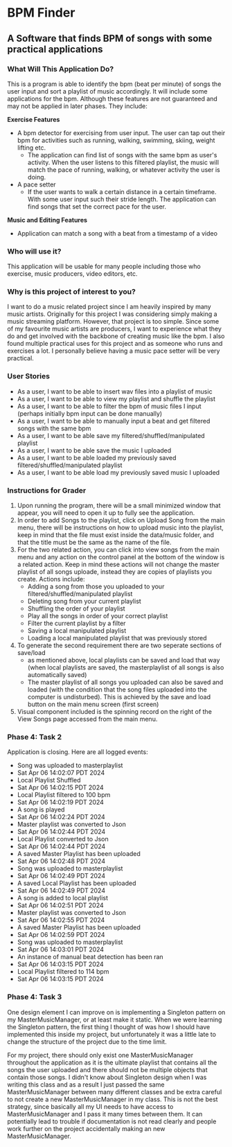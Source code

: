 # BPM Finder

## A Software that finds BPM of songs with some practical applications

### What Will This Application Do?
This is a program is able to identify the bpm (beat per minute) of songs the user input and sort a playlist of music accordingly.
It will include some applications for the bpm. Although these features are not guaranteed and may not be applied in 
later phases. 
They include:

**Exercise Features**
- A bpm detector for exercising from user input. The user can tap out their bpm for activities such as running, walking,
swimming, skiing, weight lifting etc.
  - The application can find list of songs with the same bpm as user's activity. When the user listens to this filtered
  playlist, the music will match the pace of running, walking, or whatever activity the user is doing.
- A pace setter
  - If the user wants to walk a certain distance in a certain timeframe. With some user input such their stride length.
The application can find songs that set the correct pace for the user.
  
**Music and Editing Features**
- Application can match a song with a beat from a timestamp of a video

### Who will use it?
This application will be usable for many people including those who exercise, music producers, video editors, etc.

### Why is this project of interest to you?
I want to do a music related project since I am heavily inspired by many music artists. Originally for this project I was
considering simply making a music streaming platform. However, that project is too simple. Since some of my favourite music
artists are producers, I want to experience what they do and get involved with the backbone of creating music like the bpm.
I also found multiple practical uses for this project and as someone who runs and exercises a lot. I personally believe 
having a music pace setter will be very practical. 

### User Stories
- As a user, I want to be able to insert wav files into a playlist of music
- As a user, I want to be able to view my playlist and shuffle the playlist
- As a user, I want to be able to filter the bpm of music files I input (perhaps initially bpm input can be done manually)
- As a user, I want to be able to manually input a beat and get filtered songs with the same bpm
- As a user, I want to be able save my filtered/shuffled/manipulated playlist
- As a user, I want to be able save the music I uploaded
- As a user, I want to be able loaded my previously saved filtered/shuffled/manipulated playlist
- As a user, I want to be able load my previously saved music I uploaded

### Instructions for Grader
1. Upon running the program, there will be a small minimized window that appear, you will need to open it up 
   to fully see the application.
2. In order to add Songs to the playlist, click on Upload Song from the main menu,
   there will be instructions on how to upload music into the playlist, keep in mind that the file must exist inside
   the data/music folder, and that the title must be the same as the name of the file.
3. For the two related action, you can click into view songs from the main menu and any action on the control panel 
   at the bottom of the window is a related action. Keep in mind these actions will not change the master playlist of 
   all songs uploade, instead they are copies of playlists you create. Actions include:
    - Adding a song from those you uploaded to your filtered/shuffled/manipulated playlist
    - Deleting song from your current playlist 
    - Shuffling the order of your playlist
    - Play all the songs in order of your correct playlist
    - Filter the current playlist by a filter
    - Saving a local manipulated playlist
    - Loading a local manipulated playlist that was previously stored
4. To generate the second requirement there are two seperate sections of save/load 
   - as mentioned above, local playlists can be saved and load that way
   (when local playlists are saved, the masterplaylist of all songs is also automatically saved)
   - The master playlist of all songs you uploaded can also be saved and loaded (with the condition that the song files 
   uploaded into the computer is undisturbed). This is achieved by the save and load button on the main menu screen
     (first screen)
5. Visual component included is the spinning record on the right of the View Songs page accessed from the main menu.

### Phase 4: Task 2
Application is closing. Here are all logged events:

- Song was uploaded to masterplaylist
- Sat Apr 06 14:02:07 PDT 2024
- Local Playlist Shuffled 
- Sat Apr 06 14:02:15 PDT 2024
- Local Playlist filtered to 100 bpm 
- Sat Apr 06 14:02:19 PDT 2024
- A song is played 
- Sat Apr 06 14:02:24 PDT 2024
- Master playlist was converted to Json 
- Sat Apr 06 14:02:44 PDT 2024
- Local Playlist converted to Json 
- Sat Apr 06 14:02:44 PDT 2024
- A saved Master Playlist has been uploaded 
- Sat Apr 06 14:02:48 PDT 2024
- Song was uploaded to masterplaylist 
- Sat Apr 06 14:02:49 PDT 2024
- A saved Local Playlist has been uploaded 
- Sat Apr 06 14:02:49 PDT 2024
- A song is added to local playlist 
- Sat Apr 06 14:02:51 PDT 2024
- Master playlist was converted to Json 
- Sat Apr 06 14:02:55 PDT 2024
- A saved Master Playlist has been uploaded 
- Sat Apr 06 14:02:59 PDT 2024
- Song was uploaded to masterplaylist 
- Sat Apr 06 14:03:01 PDT 2024
- An instance of manual beat detection has been ran 
- Sat Apr 06 14:03:15 PDT 2024
- Local Playlist filtered to 114 bpm 
- Sat Apr 06 14:03:15 PDT 2024

### Phase 4: Task 3
One design element I can improve on is implementing a Singleton pattern on my MasterMusicManager, or at least make it
static. When we were learning the Singleton pattern, the first thing I thought of was how I should have implemented this
inside my project, but unfortunately it was a little late to change the structure of the project due to the time limit.

For my project, there should only exist one MasterMusicManager throughout the application as it is the ultimate playlist
that contains all the songs the user uploaded and there should not be multiple objects that contain those songs. 
I didn't know about Singleton design when I was writing this class and as a result I just passed the same 
MasterMusicManager between many different classes and be extra careful to not create a new MasterMusicManager in my 
class. This is not the best strategy, since basically all my UI needs to have access to MasterMusicManager and I pass it
many times between them. It can potentially lead to trouble if documentation is not read clearly and people work further 
on the project accidentally making an new MasterMusicManager.